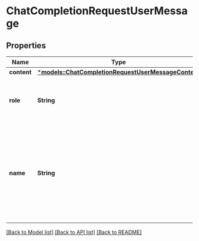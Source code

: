 # ChatCompletionRequestUserMessage

## Properties
Name | Type | Description | Notes
------------ | ------------- | ------------- | -------------
**content** | [***models::ChatCompletionRequestUserMessageContent**](ChatCompletionRequestUserMessage_content.md) |  | 
**role** | **String** | The role of the messages author, in this case `user`. | 
**name** | **String** | An optional name for the participant. Provides the model information to differentiate between participants of the same role. | [optional] [default to None]

[[Back to Model list]](../README.md#documentation-for-models) [[Back to API list]](../README.md#documentation-for-api-endpoints) [[Back to README]](../README.md)


